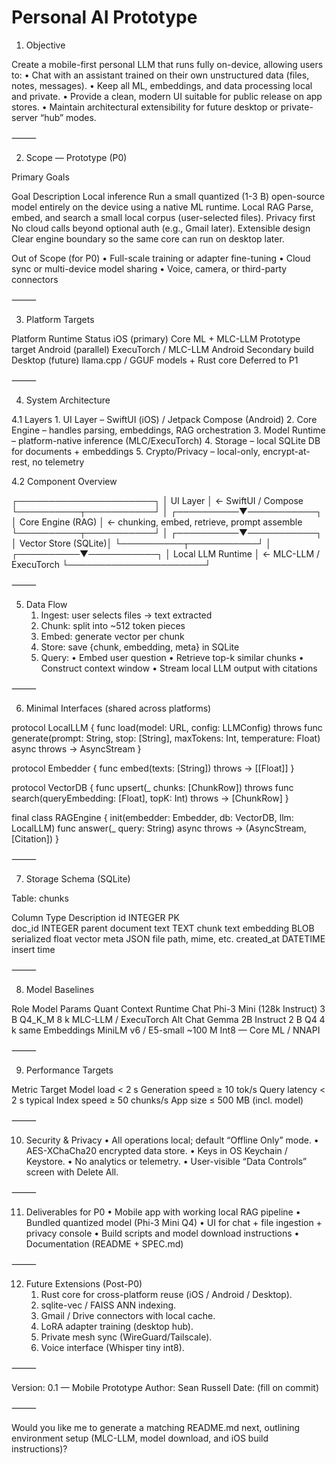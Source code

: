 # Personal AI Prototype

1. Objective

Create a mobile-first personal LLM that runs fully on-device, allowing users to:
	•	Chat with an assistant trained on their own unstructured data (files, notes, messages).
	•	Keep all ML, embeddings, and data processing local and private.
	•	Provide a clean, modern UI suitable for public release on app stores.
	•	Maintain architectural extensibility for future desktop or private-server “hub” modes.

⸻

2. Scope — Prototype (P0)

Primary Goals

Goal	Description
Local inference	Run a small quantized (1-3 B) open-source model entirely on the device using a native ML runtime.
Local RAG	Parse, embed, and search a small local corpus (user-selected files).
Privacy first	No cloud calls beyond optional auth (e.g., Gmail later).
Extensible design	Clear engine boundary so the same core can run on desktop later.

Out of Scope (for P0)
	•	Full-scale training or adapter fine-tuning
	•	Cloud sync or multi-device model sharing
	•	Voice, camera, or third-party connectors

⸻

3. Platform Targets

Platform	Runtime	Status
iOS (primary)	Core ML + MLC-LLM	Prototype target
Android (parallel)	ExecuTorch / MLC-LLM Android	Secondary build
Desktop (future)	llama.cpp / GGUF models + Rust core	Deferred to P1


⸻

4. System Architecture

4.1 Layers
	1.	UI Layer – SwiftUI (iOS) / Jetpack Compose (Android)
	2.	Core Engine – handles parsing, embeddings, RAG orchestration
	3.	Model Runtime – platform-native inference (MLC/ExecuTorch)
	4.	Storage – local SQLite DB for documents + embeddings
	5.	Crypto/Privacy – local-only, encrypt-at-rest, no telemetry

4.2 Component Overview

┌──────────────────────┐
│       UI Layer        │  ← SwiftUI / Compose
└──────────┬───────────┘
           │
┌──────────▼───────────┐
│    Core Engine (RAG) │  ← chunking, embed, retrieve, prompt assemble
└──────────┬───────────┘
           │
┌──────────▼───────────┐
│  Vector Store (SQLite)│
└──────────┬───────────┘
           │
┌──────────▼───────────┐
│ Local LLM Runtime    │  ← MLC-LLM / ExecuTorch
└──────────────────────┘


⸻

5. Data Flow
	1.	Ingest: user selects files → text extracted
	2.	Chunk: split into ~512 token pieces
	3.	Embed: generate vector per chunk
	4.	Store: save {chunk, embedding, meta} in SQLite
	5.	Query:
	•	Embed user question
	•	Retrieve top-k similar chunks
	•	Construct context window
	•	Stream local LLM output with citations

⸻

6. Minimal Interfaces (shared across platforms)

protocol LocalLLM {
    func load(model: URL, config: LLMConfig) throws
    func generate(prompt: String,
                  stop: [String],
                  maxTokens: Int,
                  temperature: Float)
        async throws -> AsyncStream<String>
}

protocol Embedder {
    func embed(texts: [String]) throws -> [[Float]]
}

protocol VectorDB {
    func upsert(_ chunks: [ChunkRow]) throws
    func search(queryEmbedding: [Float], topK: Int) throws -> [ChunkRow]
}

final class RAGEngine {
    init(embedder: Embedder, db: VectorDB, llm: LocalLLM)
    func answer(_ query: String)
        async throws -> (AsyncStream<String>, [Citation])
}


⸻

7. Storage Schema (SQLite)

Table: chunks

Column	Type	Description
id	INTEGER PK	
doc_id	INTEGER	parent document
text	TEXT	chunk text
embedding	BLOB	serialized float vector
meta	JSON	file path, mime, etc.
created_at	DATETIME	insert time


⸻

8. Model Baselines

Role	Model	Params	Quant	Context	Runtime
Chat	Phi-3 Mini (128k Instruct)	3 B	Q4_K_M	8 k	MLC-LLM / ExecuTorch
Alt Chat	Gemma 2B Instruct	2 B	Q4	4 k	same
Embeddings	MiniLM v6 / E5-small	~100 M	Int8	—	Core ML / NNAPI


⸻

9. Performance Targets

Metric	Target
Model load	< 2 s
Generation speed	≥ 10 tok/s
Query latency	< 2 s typical
Index speed	≥ 50 chunks/s
App size	≤ 500 MB (incl. model)


⸻

10. Security & Privacy
	•	All operations local; default “Offline Only” mode.
	•	AES-XChaCha20 encrypted data store.
	•	Keys in OS Keychain / Keystore.
	•	No analytics or telemetry.
	•	User-visible “Data Controls” screen with Delete All.

⸻

11. Deliverables for P0
	•	Mobile app with working local RAG pipeline
	•	Bundled quantized model (Phi-3 Mini Q4)
	•	UI for chat + file ingestion + privacy console
	•	Build scripts and model download instructions
	•	Documentation (README + SPEC.md)

⸻

12. Future Extensions (Post-P0)
	1.	Rust core for cross-platform reuse (iOS / Android / Desktop).
	2.	sqlite-vec / FAISS ANN indexing.
	3.	Gmail / Drive connectors with local cache.
	4.	LoRA adapter training (desktop hub).
	5.	Private mesh sync (WireGuard/Tailscale).
	6.	Voice interface (Whisper tiny int8).

⸻

Version: 0.1 — Mobile Prototype
Author: Sean Russell
Date: (fill on commit)

⸻

Would you like me to generate a matching README.md next, outlining environment setup (MLC-LLM, model download, and iOS build instructions)?